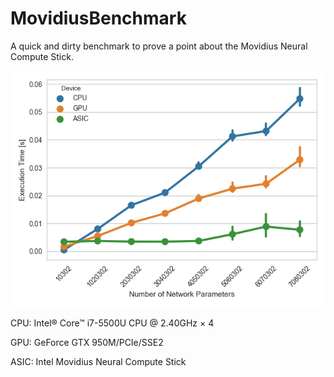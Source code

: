 # MovidiusBenchmark

A quick and dirty benchmark to prove a point about the Movidius Neural Compute Stick.

![pretty, no?](benchmark.png "Sample Benchmark Analysis")

CPU: Intel® Core™ i7-5500U CPU @ 2.40GHz × 4

GPU: GeForce GTX 950M/PCIe/SSE2

ASIC: Intel Movidius Neural Compute Stick



